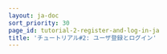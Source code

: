 ```yaml
---
layout: ja-doc
sort_priority: 30
page_id: tutorial-2-register-and-log-in-ja
title: 'チュートリアル#2: ユーザ登録とログイン'
---
```

